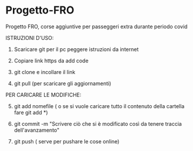 # Progetto-FRO
Progetto FRO, corse aggiuntive per passeggeri extra durante periodo covid

ISTRUZIONI D'USO:
1. Scaricare git per il pc peggere istruzioni da internet
2. Copiare link https da add code 
3. git clone e incollare il link 

4. git pull (per scaricare gli aggiornamenti)

PER CARICARE LE MODIFICHE:

5. git add nomefile ( o se si vuole caricare tutto il contenuto della cartella fare git add *)

6. git commit -m "Scrivere ciò che si è modificato così da tenere traccia dell'avanzamento"

7. git push  ( serve per pushare le cose online)
